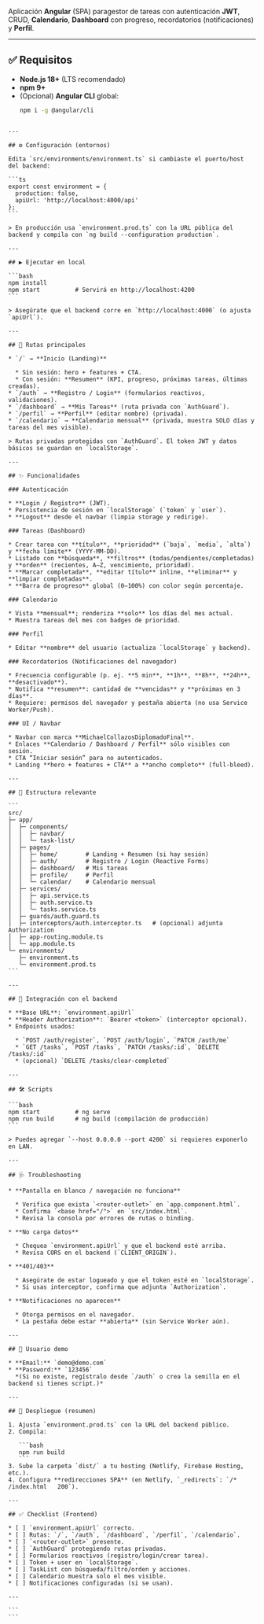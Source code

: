 Aplicación **Angular** (SPA) paragestor de tareas con autenticación **JWT**, CRUD, **Calendario**, **Dashboard** con progreso, recordatorios (notificaciones) y **Perfil**.

---

## ✅ Requisitos

- **Node.js 18+** (LTS recomendado)
- **npm 9+**
- (Opcional) **Angular CLI** global:  
  ```bash
  npm i -g @angular/cli
````

---

## ⚙️ Configuración (entornos)

Edita `src/environments/environment.ts` si cambiaste el puerto/host del backend:

```ts
export const environment = {
  production: false,
  apiUrl: 'http://localhost:4000/api'
};
```

> En producción usa `environment.prod.ts` con la URL pública del backend y compila con `ng build --configuration production`.

---

## ▶️ Ejecutar en local

```bash
npm install
npm start          # Servirá en http://localhost:4200
```

> Asegúrate que el backend corre en `http://localhost:4000` (o ajusta `apiUrl`).

---

## 🧭 Rutas principales

* `/` → **Inicio (Landing)**

  * Sin sesión: hero + features + CTA.
  * Con sesión: **Resumen** (KPI, progreso, próximas tareas, últimas creadas).
* `/auth` → **Registro / Login** (formularios reactivos, validaciones).
* `/dashboard` → **Mis Tareas** (ruta privada con `AuthGuard`).
* `/perfil` → **Perfil** (editar nombre) (privada).
* `/calendario` → **Calendario mensual** (privada, muestra SOLO días y tareas del mes visible).

> Rutas privadas protegidas con `AuthGuard`. El token JWT y datos básicos se guardan en `localStorage`.

---

## ✨ Funcionalidades

### Autenticación

* **Login / Registro** (JWT).
* Persistencia de sesión en `localStorage` (`token` y `user`).
* **Logout** desde el navbar (limpia storage y redirige).

### Tareas (Dashboard)

* Crear tarea con **título**, **prioridad** (`baja`, `media`, `alta`) y **fecha límite** (YYYY-MM-DD).
* Listado con **búsqueda**, **filtros** (todas/pendientes/completadas) y **orden** (recientes, A–Z, vencimiento, prioridad).
* **Marcar completada**, **editar título** inline, **eliminar** y **limpiar completadas**.
* **Barra de progreso** global (0–100%) con color según porcentaje.

### Calendario

* Vista **mensual**; renderiza **solo** los días del mes actual.
* Muestra tareas del mes con badges de prioridad.

### Perfil

* Editar **nombre** del usuario (actualiza `localStorage` y backend).

### Recordatorios (Notificaciones del navegador)

* Frecuencia configurable (p. ej. **5 min**, **1h**, **8h**, **24h**, **desactivado**).
* Notifica **resumen**: cantidad de **vencidas** y **próximas en 3 días**.
* Requiere: permisos del navegador y pestaña abierta (no usa Service Worker/Push).

### UI / Navbar

* Navbar con marca **MichaelCollazosDiplomadoFinal**.
* Enlaces **Calendario / Dashboard / Perfil** sólo visibles con sesión.
* CTA “Iniciar sesión” para no autenticados.
* Landing **hero + features + CTA** a **ancho completo** (full-bleed).

---

## 🧱 Estructura relevante

```
src/
├─ app/
│  ├─ components/
│  │  ├─ navbar/
│  │  └─ task-list/
│  ├─ pages/
│  │  ├─ home/        # Landing + Resumen (si hay sesión)
│  │  ├─ auth/        # Registro / Login (Reactive Forms)
│  │  ├─ dashboard/   # Mis tareas
│  │  ├─ profile/     # Perfil
│  │  └─ calendar/    # Calendario mensual
│  ├─ services/
│  │  ├─ api.service.ts
│  │  ├─ auth.service.ts
│  │  └─ tasks.service.ts
│  ├─ guards/auth.guard.ts
│  ├─ interceptors/auth.interceptor.ts   # (opcional) adjunta Authorization
│  ├─ app-routing.module.ts
│  └─ app.module.ts
└─ environments/
   ├─ environment.ts
   └─ environment.prod.ts
```

---

## 🔌 Integración con el backend

* **Base URL**: `environment.apiUrl`
* **Header Authorization**: `Bearer <token>` (interceptor opcional).
* Endpoints usados:

  * `POST /auth/register`, `POST /auth/login`, `PATCH /auth/me`
  * `GET /tasks`, `POST /tasks`, `PATCH /tasks/:id`, `DELETE /tasks/:id`
  * (opcional) `DELETE /tasks/clear-completed`

---

## 🛠️ Scripts

```bash
npm start          # ng serve
npm run build      # ng build (compilación de producción)
```

> Puedes agregar `--host 0.0.0.0 --port 4200` si requieres exponerlo en LAN.

---

## 🩺 Troubleshooting

* **Pantalla en blanco / navegación no funciona**

  * Verifica que exista `<router-outlet>` en `app.component.html`.
  * Confirma `<base href="/">` en `src/index.html`.
  * Revisa la consola por errores de rutas o binding.

* **No carga datos**

  * Chequea `environment.apiUrl` y que el backend esté arriba.
  * Revisa CORS en el backend (`CLIENT_ORIGIN`).

* **401/403**

  * Asegúrate de estar logueado y que el token esté en `localStorage`.
  * Si usas interceptor, confirma que adjunta `Authorization`.

* **Notificaciones no aparecen**

  * Otorga permisos en el navegador.
  * La pestaña debe estar **abierta** (sin Service Worker aún).

---

## 🧪 Usuario demo

* **Email:** `demo@demo.com`
* **Password:** `123456`
  *(Si no existe, regístralo desde `/auth` o crea la semilla en el backend si tienes script.)*

---

## 🛫 Despliegue (resumen)

1. Ajusta `environment.prod.ts` con la URL del backend público.
2. Compila:

   ```bash
   npm run build
   ```
3. Sube la carpeta `dist/` a tu hosting (Netlify, Firebase Hosting, etc.).
4. Configura **redirecciones SPA** (en Netlify, `_redirects`: `/*   /index.html   200`).

---

## ✅ Checklist (Frontend)

* [ ] `environment.apiUrl` correcto.
* [ ] Rutas: `/`, `/auth`, `/dashboard`, `/perfil`, `/calendario`.
* [ ] `<router-outlet>` presente.
* [ ] `AuthGuard` protegiendo rutas privadas.
* [ ] Formularios reactivos (registro/login/crear tarea).
* [ ] Token + user en `localStorage`.
* [ ] TaskList con búsqueda/filtro/orden y acciones.
* [ ] Calendario muestra solo el mes visible.
* [ ] Notificaciones configuradas (si se usan).

---

```
```
